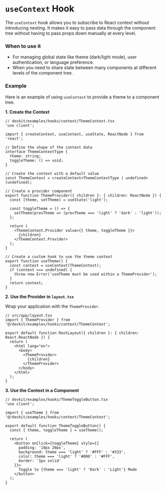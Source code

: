 
# `useContext` Hook

The `useContext` hook allows you to subscribe to React context without introducing nesting. It makes it easy to pass data through the component tree without having to pass props down manually at every level.

### When to use it
-   For managing global state like theme (dark/light mode), user authentication, or language preference.
-   When you need to share state between many components at different levels of the component tree.

### Example

Here is an example of using `useContext` to provide a theme to a component tree.

**1. Create the Context**

```tsx
// devkit/examples/hooks/context/ThemeContext.tsx
'use client';

import { createContext, useContext, useState, ReactNode } from 'react';

// Define the shape of the context data
interface ThemeContextType {
  theme: string;
  toggleTheme: () => void;
}

// Create the context with a default value
const ThemeContext = createContext<ThemeContextType | undefined>(undefined);

// Create a provider component
export function ThemeProvider({ children }: { children: ReactNode }) {
  const [theme, setTheme] = useState('light');

  const toggleTheme = () => {
    setTheme(prevTheme => (prevTheme === 'light' ? 'dark' : 'light'));
  };

  return (
    <ThemeContext.Provider value={{ theme, toggleTheme }}>
      {children}
    </ThemeContext.Provider>
  );
}

// Create a custom hook to use the theme context
export function useTheme() {
  const context = useContext(ThemeContext);
  if (context === undefined) {
    throw new Error('useTheme must be used within a ThemeProvider');
  }
  return context;
}
```

**2. Use the Provider in `layout.tsx`**

Wrap your application with the `ThemeProvider`.

```tsx
// src/app/layout.tsx
import { ThemeProvider } from '@/devkit/examples/hooks/context/ThemeContext';

export default function RootLayout({ children }: { children: React.ReactNode }) {
  return (
    <html lang="en">
      <body>
        <ThemeProvider>
          {children}
        </ThemeProvider>
      </body>
    </html>
  );
}
```

**3. Use the Context in a Component**

```tsx
// devkit/examples/hooks/ThemeToggleButton.tsx
'use client';

import { useTheme } from '@/devkit/examples/hooks/context/ThemeContext';

export default function ThemeToggleButton() {
  const { theme, toggleTheme } = useTheme();

  return (
    <button onClick={toggleTheme} style={{
      padding: '10px 20px',
      background: theme === 'light' ? '#FFF' : '#333',
      color: theme === 'light' ? '#000' : '#FFF',
      border: '1px solid'
    }}>
      Toggle to {theme === 'light' ? 'Dark' : 'Light'} Mode
    </button>
  );
}
```

